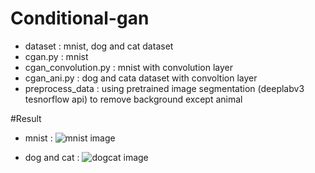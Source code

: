 <h1>Conditional-gan</h1>  

* dataset : mnist, dog and cat dataset  
* cgan.py : mnist  
* cgan_convolution.py : mnist with convolution layer  
* cgan_ani.py : dog and cata dataset with convoltion layer  
* preprocess_data : using pretrained image segmentation (deeplabv3 tesnorflow api) to remove background except animal   

#Result  

* mnist : ![mnist image](./readme/cgan_mnist.gif)

* dog and cat : ![dogcat image](./readme/cgan_dogcat.gif)
